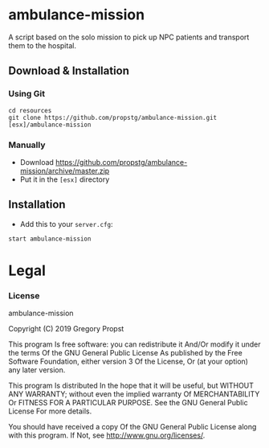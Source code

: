 # ambulance-mission
A script based on the solo mission to pick up NPC patients and transport them to the hospital.

## Download & Installation

### Using Git
```
cd resources
git clone https://github.com/propstg/ambulance-mission.git [esx]/ambulance-mission
```

### Manually
- Download https://github.com/propstg/ambulance-mission/archive/master.zip
- Put it in the `[esx]` directory

## Installation
- Add this to your `server.cfg`:

```
start ambulance-mission
```

# Legal
### License
ambulance-mission

Copyright (C) 2019 Gregory Propst

This program Is free software: you can redistribute it And/Or modify it under the terms Of the GNU General Public License As published by the Free Software Foundation, either version 3 Of the License, Or (at your option) any later version.

This program Is distributed In the hope that it will be useful, but WITHOUT ANY WARRANTY; without even the implied warranty Of MERCHANTABILITY Or FITNESS FOR A PARTICULAR PURPOSE. See the GNU General Public License For more details.

You should have received a copy Of the GNU General Public License along with this program. If Not, see http://www.gnu.org/licenses/.
